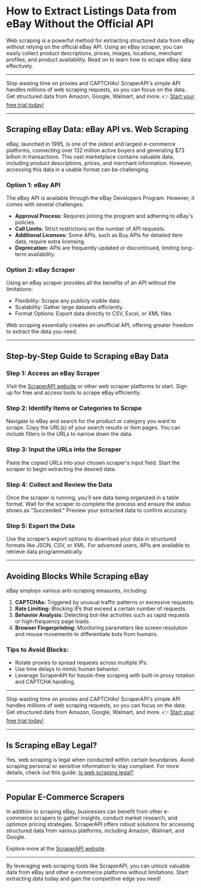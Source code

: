 # How to Extract Listings Data from eBay Without the Official API

Web scraping is a powerful method for extracting structured data from eBay without relying on the official eBay API. Using an eBay scraper, you can easily collect product descriptions, prices, images, locations, merchant profiles, and product availability. Read on to learn how to scrape eBay data effectively.

---

Stop wasting time on proxies and CAPTCHAs! ScraperAPI's simple API handles millions of web scraping requests, so you can focus on the data. Get structured data from Amazon, Google, Walmart, and more. 👉 [Start your free trial today!](https://bit.ly/Scraperapi)

---

## Scraping eBay Data: eBay API vs. Web Scraping

eBay, launched in 1995, is one of the oldest and largest e-commerce platforms, connecting over 132 million active buyers and generating $73 billion in transactions. This vast marketplace contains valuable data, including product descriptions, prices, and merchant information. However, accessing this data in a usable format can be challenging.

### Option 1: eBay API

The eBay API is available through the eBay Developers Program. However, it comes with several challenges:

- **Approval Process:** Requires joining the program and adhering to eBay's policies.
- **Call Limits:** Strict restrictions on the number of API requests.
- **Additional Licenses:** Some APIs, such as Buy APIs for detailed item data, require extra licensing.
- **Deprecation:** APIs are frequently updated or discontinued, limiting long-term availability.

### Option 2: eBay Scraper

Using an eBay scraper provides all the benefits of an API without the limitations:

- Flexibility: Scrape any publicly visible data.
- Scalability: Gather large datasets efficiently.
- Format Options: Export data directly to CSV, Excel, or XML files.

Web scraping essentially creates an unofficial API, offering greater freedom to extract the data you need.

---

## Step-by-Step Guide to Scraping eBay Data

### Step 1: Access an eBay Scraper

Visit the [ScraperAPI website](https://bit.ly/Scraperapi) or other web scraper platforms to start. Sign up for free and access tools to scrape eBay efficiently.

### Step 2: Identify Items or Categories to Scrape

Navigate to eBay and search for the product or category you want to scrape. Copy the URL(s) of your search results or item pages. You can include filters in the URLs to narrow down the data.

### Step 3: Input the URLs into the Scraper

Paste the copied URLs into your chosen scraper's input field. Start the scraper to begin extracting the desired data.

### Step 4: Collect and Review the Data

Once the scraper is running, you’ll see data being organized in a table format. Wait for the scraper to complete the process and ensure the status shows as "Succeeded." Preview your extracted data to confirm accuracy.

### Step 5: Export the Data

Use the scraper’s export options to download your data in structured formats like JSON, CSV, or XML. For advanced users, APIs are available to retrieve data programmatically.

---

## Avoiding Blocks While Scraping eBay

eBay employs various anti-scraping measures, including:

1. **CAPTCHAs:** Triggered by unusual traffic patterns or excessive requests.
2. **Rate Limiting:** Blocking IPs that exceed a certain number of requests.
3. **Behavior Analysis:** Detecting bot-like activities such as rapid requests or high-frequency page loads.
4. **Browser Fingerprinting:** Monitoring parameters like screen resolution and mouse movements to differentiate bots from humans.

### Tips to Avoid Blocks:

- Rotate proxies to spread requests across multiple IPs.
- Use time delays to mimic human behavior.
- Leverage ScraperAPI for hassle-free scraping with built-in proxy rotation and CAPTCHA handling.

---

Stop wasting time on proxies and CAPTCHAs! ScraperAPI's simple API handles millions of web scraping requests, so you can focus on the data. Get structured data from Amazon, Google, Walmart, and more. 👉 [Start your free trial today!](https://bit.ly/Scraperapi)

---

## Is Scraping eBay Legal?

Yes, web scraping is legal when conducted within certain boundaries. Avoid scraping personal or sensitive information to stay compliant. For more details, check out this guide: [Is web scraping legal?](https://blog.apify.com/is-web-scraping-legal/)

---

## Popular E-Commerce Scrapers

In addition to scraping eBay, businesses can benefit from other e-commerce scrapers to gather insights, conduct market research, and optimize pricing strategies. ScraperAPI offers robust solutions for accessing structured data from various platforms, including Amazon, Walmart, and Google.

Explore more at the [ScraperAPI website](https://bit.ly/Scraperapi).

---

By leveraging web scraping tools like ScraperAPI, you can unlock valuable data from eBay and other e-commerce platforms without limitations. Start extracting data today and gain the competitive edge you need!
